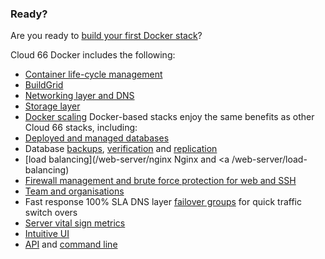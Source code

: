 <!-- usedin: [ _legacy_docker/deployment/docker-introduction-v1.md, _maestro/Deployment/docker-introduction-v1.md, _skycap/deployment/docker-introduction-v1.md] -->


### Ready?

  Are you ready to [build your first Docker stack](/introduction-to-cloud-66/introduction-to-cloud-66)?

Cloud 66 Docker includes the following:
   - [Container life-cycle management](/managing-your-stack/service-life-cycle-management)
   - [BuildGrid](/building-your-stack/building-your-docker-service)
   - [Networking layer and DNS](/network/service-network-settings)
   - [Storage layer](/managing-your-stack/service-storage)
   - [Docker scaling](/managing-your-stack/scaling)
Docker-based stacks enjoy the same benefits as other Cloud 66 stacks, including: 
   - [Deployed and managed databases](/database-management/database-management)
   - Database [backups](/database-management/database-backup), [verification](/database-management/backup-verification) and [replication](/database-management/database-replication)
   - [load balancing](/web-server/nginx   Nginx</a> and <a /web-server/load-balancing)
   - [Firewall management and brute force protection for web and SSH](/managing-your-stack/stack-network-settings)
   - [Team and organisations](/account-management/team-accounts)
   - Fast response 100% SLA DNS layer [failover groups](/network/failover-groups) for quick traffic switch overs
   - [Server vital sign metrics](/managing-your-stack/server-monitoring)
   - [Intuitive UI](https://app.cloud66.com/dashboard)
   - [API](http://developers.cloud66.com) and [command line](/toolbelt/toolbelt-introduction)
